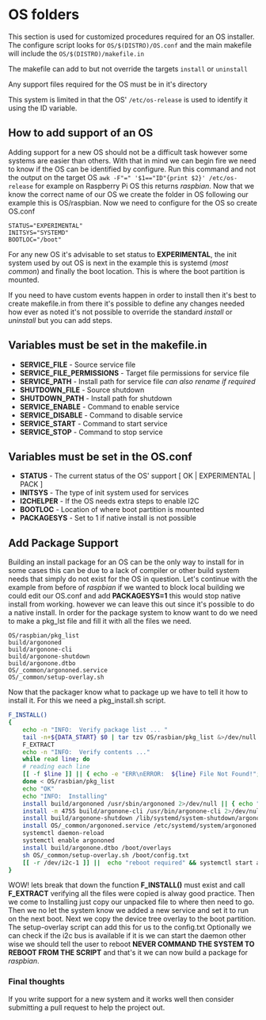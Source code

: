 # OS folders

This section is used for customized procedures required for an OS installer. The configure script looks for ``OS/$(DISTRO)/OS.conf`` and the main makefile will include the ``OS/$(DISTRO)/makefile.in``  

The makefile can add to but not override the targets `install` or `uninstall`  

Any support files required for the OS must be in it's directory

This system is limited in that the OS' `/etc/os-release` is used to identify it using the ID variable.

## How to add support of an OS

Adding support for a new OS should not be a difficult task however some systems are easier than others.  With that in mind we can begin fire we need to know if the OS can be identified by configure.  Run this command and not the output on the target OS `awk -F"=" '$1=="ID"{print $2}' /etc/os-release` for example on Raspberry Pi OS this returns _raspbian_. Now that we know the correct name of our OS we create the folder in OS following our example this is OS/raspbian.  Now we need to configure for the OS so create OS.conf

```text
STATUS="EXPERIMENTAL"
INITSYS="SYSTEMD"
BOOTLOC="/boot"
```

For any new OS it's advisable to set status to **EXPERIMENTAL**, the init system used by out OS is next in the example this is systemd (_most common_) and finally the boot location.  This is where the boot partition is mounted.

If you need to have custom events happen in order to install then it's best to create makefile.in from there it's possible to define any changes needed how ever as noted it's not possible to override the standard _install_ or _uninstall_ but you can add steps.

## Variables must be set in the makefile.in

- **SERVICE_FILE** - Source service file
- **SERVICE_FILE_PERMISSIONS** - Target file permissions for service file
- **SERVICE_PATH** - Install path for service file *can also rename if required*
- **SHUTDOWN_FILE** - Source shutdown
- **SHUTDOWN_PATH** - Install path for shutdown
- **SERVICE_ENABLE** - Command to enable service
- **SERVICE_DISABLE** - Command to disable service
- **SERVICE_START** - Command to start service
- **SERVICE_STOP** - Command to stop service

## Variables must be set in the OS.conf

- **STATUS** - The current status of the OS' support [ OK | EXPERIMENTAL | PACK ]
- **INITSYS** - The type of init system used for services
- **I2CHELPER** - If the OS needs extra steps to enable I2C
- **BOOTLOC** - Location of where boot partition is mounted
- **PACKAGESYS** - Set to 1 if native install is not possible

## Add Package Support

Building an install package for an OS can be the only way to install for in some cases this can be due to a lack of compiler or other build system needs that simply do not exist for the OS in question.  Let's continue with the example from before of _raspbian_ if we wanted to block local building we could edit our OS.conf and add **PACKAGESYS=1** this would stop native install from working.  however we can leave this out since it's possible to do a native install. In order for the package system to know want to do we need to make a pkg_lst file and fill it with all the files we need.

```text
OS/raspbian/pkg_list
build/argononed
build/argonone-cli
build/argonone-shutdown
build/argonone.dtbo
OS/_common/argononed.service
OS/_common/setup-overlay.sh
```

Now that the packager know what to package up we have to tell it how to install it.  For this we need a pkg_install.sh script.

```sh
F_INSTALL()
{
    echo -n "INFO:  Verify package list ... "
    tail -n+${DATA_START} $0 | tar tzv OS/rasbian/pkg_list &>/dev/null && echo "FOUND!" || { echo "MISSING!"; exit 1; } 
    F_EXTRACT
    echo -n "INFO:  Verify contents ..."
    while read line; do
    # reading each line
    [[ -f $line ]] || { echo -e "ERR\nERROR:  ${line} File Not Found!"; exit 1; }
    done < OS/rasbian/pkg_list
    echo "OK"
    echo "INFO:  Installing"
    install build/argononed /usr/sbin/argononed 2>/dev/null || { echo "ERROR:  Cannot install argononed"; exit 1;}
    install -m 4755 build/argonone-cli /usr/bin/argonone-cli 2>/dev/null || { echo "ERROR:  Cannot install argonone-cli"; exit 1;}
    install build/argonone-shutdown /lib/systemd/system-shutdown/argonone-shutdown 2>/dev/null || { echo "ERROR:  Cannot install argonone-shutdown"; exit 1;}
    install OS/_common/argononed.service /etc/systemd/system/argononed.service || { echo "ERROR:  Cannot install argononed.service"; exit 1;}
    systemctl daemon-reload
    systemctl enable argononed
    install build/argonone.dtbo /boot/overlays
    sh OS/_common/setup-overlay.sh /boot/config.txt
    [[ -r /dev/i2c-1 ]] ||  echo "reboot required" && systemctl start argononed
}
```

WOW! lets break that down the function **F_INSTALL()** must exist and call **F_EXTRACT** verifying all the files were copied is alway good practice. Then we come to Installing just copy our unpacked file to where then need to go.  Then we no let the system know we added a new service and set it to run on the next boot.  Next we copy the device tree overlay to the boot partition.  The setup-overlay script can add this for us to the config.txt Optionally we can check if the i2c bus is available if it is we can start the daemon other wise we should tell the user to reboot **NEVER COMMAND THE SYSTEM TO REBOOT FROM THE SCRIPT** and that's it we can now build a package for _raspbian_.

### Final thoughts

If you write support for a new system and it works well then consider  submitting a pull request to help the project out.
